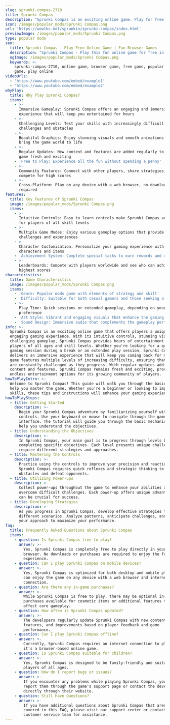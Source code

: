 ```yaml
---
slug: sprunki-compas-2710
title: Sprunki Compas
description: "Sprunki Compas is an exciting online game. Play for free directly in your browser!"
icon: /images/popular_mods/Sprunki Compas.png
url: 'https://wowtbc.net/sprunkin/sprunki-compas/index.html'
previewImage: /images/popular_mods/Sprunki Compas.png
type: popular mods
seo:
  title: Sprunki Compas - Play Free Online Game | Fun Browser Games
  description: "Sprunki Compas - Play this fun online game for free in your browser. No download required!"
  ogImage: /images/popular_mods/Sprunki Compas.png
  keywords: >-
    sprunki-compas-2710, online game, browser game, free game, popular mods
    game, play online
videoUrls:
  - 'https://www.youtube.com/embed/example1'
  - 'https://www.youtube.com/embed/example2'
whyPlay:
  title: Why Play Sprunki Compas?
  items:
    - >-
      Immersive Gameplay: Sprunki Compas offers an engaging and immersive gaming
      experience that will keep you entertained for hours
    - >-
      Challenging Levels: Test your skills with increasingly difficult
      challenges and obstacles
    - >-
      Beautiful Graphics: Enjoy stunning visuals and smooth animations that
      bring the game world to life
    - >-
      Regular Updates: New content and features are added regularly to keep the
      game fresh and exciting
    - 'Free to Play: Experience all the fun without spending a penny'
    - >-
      Community Features: Connect with other players, share strategies, and
      compete for high scores
    - >-
      Cross-Platform: Play on any device with a web browser, no downloads
      required
features:
  title: Key Features of Sprunki Compas
  image: /images/popular_mods/Sprunki Compas.png
  items:
    - >-
      Intuitive Controls: Easy to learn controls make Sprunki Compas accessible
      for players of all skill levels
    - >-
      Multiple Game Modes: Enjoy various gameplay options that provide different
      challenges and experiences
    - >-
      Character Customization: Personalize your gaming experience with unique
      characters and items
    - 'Achievement System: Complete special tasks to earn rewards and recognition'
    - >-
      Leaderboards: Compete with players worldwide and see who can achieve the
      highest scores
characteristics:
  title: Game Characteristics
  image: /images/popular_mods/Sprunki Compas.png
  items:
    - 'Genre: Popular mods game with elements of strategy and skill'
    - 'Difficulty: Suitable for both casual gamers and those seeking a challenge'
    - >-
      Play Time: Quick sessions or extended gameplay, depending on your
      preference
    - 'Art Style: Vibrant and engaging visuals that enhance the gaming experience'
    - 'Sound Design: Immersive audio that complements the gameplay perfectly'
info: >-
  Sprunki Compas is an exciting online game that offers players a unique and
  engaging gaming experience. With its intuitive controls, stunning visuals, and
  challenging gameplay, Sprunki Compas provides hours of entertainment for
  players of all ages and skill levels. Whether you're looking for a quick
  gaming session during a break or an extended play session, Sprunki Compas
  delivers an immersive experience that will keep you coming back for more. The
  game features multiple levels of increasing difficulty, ensuring that players
  are constantly challenged as they progress. With regular updates adding new
  content and features, Sprunki Compas remains fresh and exciting, providing
  endless entertainment options for its growing community of players.
howToPlayIntro: >-
  Welcome to Sprunki Compas! This guide will walk you through the basics and
  help you master the game. Whether you're a beginner or looking to improve your
  skills, these tips and instructions will enhance your gaming experience.
howToPlaySteps:
  - title: Getting Started
    description: >-
      Begin your Sprunki Compas adventure by familiarizing yourself with the
      controls. Use your keyboard or mouse to navigate through the game
      interface. The tutorial will guide you through the basic mechanics and
      help you understand the objectives.
  - title: Understanding the Objectives
    description: >-
      In Sprunki Compas, your main goal is to progress through levels by
      completing specific objectives. Each level presents unique challenges that
      require different strategies and approaches.
  - title: Mastering the Controls
    description: >-
      Practice using the controls to improve your precision and reaction time.
      Sprunki Compas requires quick reflexes and strategic thinking to overcome
      obstacles and defeat opponents.
  - title: Utilizing Power-ups
    description: >-
      Collect power-ups throughout the game to enhance your abilities and
      overcome difficult challenges. Each power-up offers unique advantages that
      can be crucial for success.
  - title: Developing Strategies
    description: >-
      As you progress in Sprunki Compas, develop effective strategies for
      different scenarios. Analyze patterns, anticipate challenges, and adapt
      your approach to maximize your performance.
faq:
  title: Frequently Asked Questions about Sprunki Compas
  items:
    - question: Is Sprunki Compas free to play?
      answer: >-
        Yes, Sprunki Compas is completely free to play directly in your web
        browser. No downloads or purchases are required to enjoy the full game
        experience.
    - question: Can I play Sprunki Compas on mobile devices?
      answer: >-
        Yes, Sprunki Compas is optimized for both desktop and mobile play. You
        can enjoy the game on any device with a web browser and internet
        connection.
    - question: Are there any in-game purchases?
      answer: >-
        While Sprunki Compas is free to play, there may be optional in-game
        purchases available for cosmetic items or additional features that don't
        affect core gameplay.
    - question: How often is Sprunki Compas updated?
      answer: >-
        The developers regularly update Sprunki Compas with new content,
        features, and improvements based on player feedback and game
        performance.
    - question: Can I play Sprunki Compas offline?
      answer: >-
        Currently, Sprunki Compas requires an internet connection to play as
        it's a browser-based online game.
    - question: Is Sprunki Compas suitable for children?
      answer: >-
        Yes, Sprunki Compas is designed to be family-friendly and suitable for
        players of all ages.
    - question: How do I report bugs or issues?
      answer: >-
        If you encounter any problems while playing Sprunki Compas, you can
        report them through the game's support page or contact the developers
        directly through their website.
    - question: Still Have Questions?
      answer: >-
        If you have additional questions about Sprunki Compas that aren't
        covered in this FAQ, please visit our support center or contact our
        customer service team for assistance.
---
```


